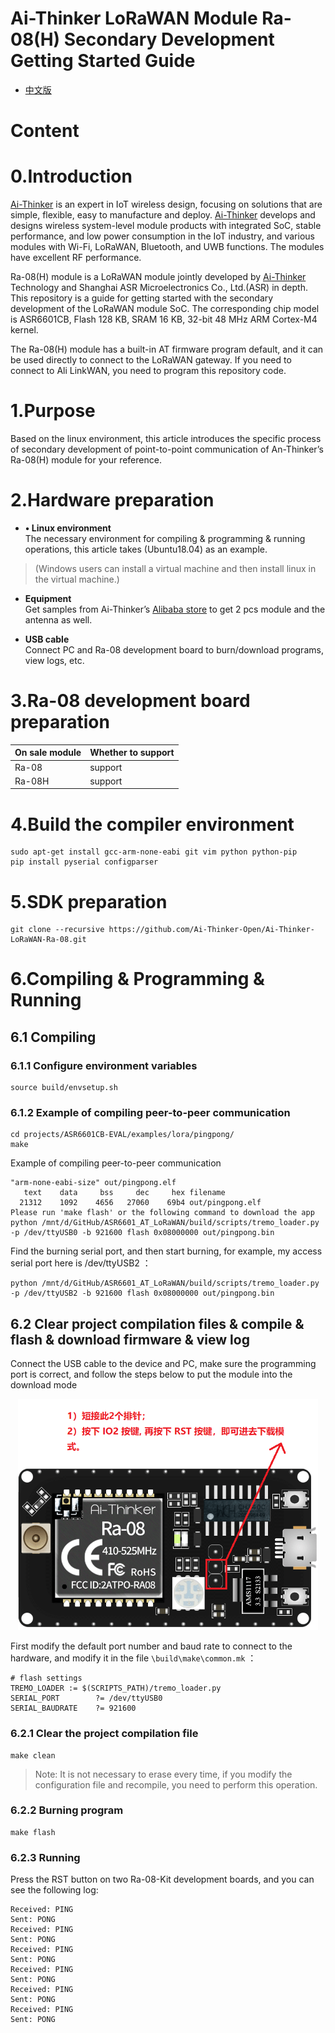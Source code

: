 # Ai-Thinker LoRaWAN Module Ra-08(H) Secondary Development Getting Started Guide

* [中文版](./readme_cn.md)

# Content

# <span id = "Introduction">0.Introduction</span>
[Ai-Thinker](https://docs.ai-thinker.com/welcome) is an expert in IoT wireless design, focusing on solutions that are simple, flexible, easy to manufacture and deploy. [Ai-Thinker](https://docs.ai-thinker.com/welcome) develops and designs wireless system-level module products with integrated SoC, stable performance, and low power consumption in the IoT industry, and various modules with Wi-Fi, LoRaWAN, Bluetooth, and UWB functions. The modules have excellent RF performance.

Ra-08(H) module is a LoRaWAN module jointly developed by [Ai-Thinker](https://docs.ai-thinker.com/welcome) Technology and Shanghai ASR Microelectronics Co., Ltd.(ASR) in depth. This repository is a guide for getting started with the secondary development of the LoRaWAN module SoC. The corresponding chip model is ASR6601CB, Flash 128 KB, SRAM 16 KB, 32-bit 48 MHz ARM Cortex-M4 kernel.

The Ra-08(H) module has a built-in AT firmware program default, and it can be used directly to connect to the LoRaWAN gateway. If you need to connect to Ali LinkWAN, you need to program this repository code.

# <span id = "aim">1.Purpose</span>
Based on the linux environment, this article introduces the specific process of secondary development of point-to-point communication of An-Thinker’s Ra-08(H) module for your reference. 

# <span id = "hardwareprepare">2.Hardware preparation</span>
- **•	Linux environment**  
The necessary environment for compiling & programming & running operations, this article takes (Ubuntu18.04) as an example.
> (Windows users can install a virtual machine and then install linux in the virtual machine.)

- **Equipment**  
Get samples from Ai-Thinker’s [Alibaba store](https://anxinke.taobao.com) to get 2 pcs module and the antenna as well. 


- **USB cable**  
Connect PC and Ra-08 development board to burn/download programs, view logs, etc.

# <span id = "aliyunprepare">3.Ra-08 development board preparation</span>

| On sale module | Whether to support |
| -------------- | ------------------ |
| Ra-08          | support            |
| Ra-08H         | support            |

# <span id = "compileprepare">4.Build the compiler environment</span>
```
sudo apt-get install gcc-arm-none-eabi git vim python python-pip
pip install pyserial configparser 
```

# <span id = "sdkprepare">5.SDK preparation</span> 

```
git clone --recursive https://github.com/Ai-Thinker-Open/Ai-Thinker-LoRaWAN-Ra-08.git
```

# <span id = "makeflash">6.Compiling & Programming & Running</span>

## 6.1 Compiling

### 6.1.1 Configure environment variables

 ```
 source build/envsetup.sh
 ```

### 6.1.2 Example of compiling peer-to-peer communication
```
cd projects/ASR6601CB-EVAL/examples/lora/pingpong/
make
```

Example of compiling peer-to-peer communication

```
"arm-none-eabi-size" out/pingpong.elf
   text    data     bss     dec     hex filename
  21312    1092    4656   27060    69b4 out/pingpong.elf
Please run 'make flash' or the following command to download the app
python /mnt/d/GitHub/ASR6601_AT_LoRaWAN/build/scripts/tremo_loader.py -p /dev/ttyUSB0 -b 921600 flash 0x08000000 out/pingpong.bin
```

Find the burning serial port, and then start burning, for example, my access serial port here is /dev/ttyUSB2 ：

```
python /mnt/d/GitHub/ASR6601_AT_LoRaWAN/build/scripts/tremo_loader.py -p /dev/ttyUSB2 -b 921600 flash 0x08000000 out/pingpong.bin
```

## 6.2 Clear project compilation files & compile & flash & download firmware & view log

Connect the USB cable to the device and PC, make sure the programming port is correct, and follow the steps below to put the module into the download mode


<p align="center">
  <img src="png\connect.png" width="480px" height="370px" alt="Banner" />
</p>


First modify the default port number and baud rate to connect to the hardware, and modify it in the file ```\build\make\common.mk``` ：

```
# flash settings
TREMO_LOADER := $(SCRIPTS_PATH)/tremo_loader.py
SERIAL_PORT        ?= /dev/ttyUSB0
SERIAL_BAUDRATE    ?= 921600
```

### 6.2.1 Clear the project compilation file

```
make clean
```
>Note: It is not necessary to erase every time, if you modify the configuration file and recompile, you need to perform this operation.

### 6.2.2 Burning program
```
make flash
```

### 6.2.3 Running

Press the RST button on two Ra-08-Kit development boards, and you can see the following log:

```
Received: PING
Sent: PONG
Received: PING
Sent: PONG
Received: PING
Sent: PONG
Received: PING
Sent: PONG
Received: PING
Sent: PONG
Received: PING
Sent: PONG
```

